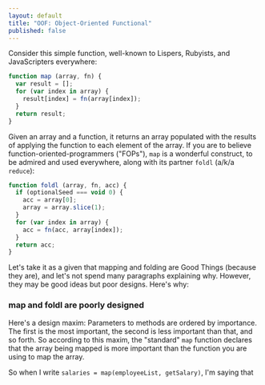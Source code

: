 ```yaml
---
layout: default
title: "OOF: Object-Oriented Functional"
published: false
---
```


Consider this simple function, well-known to Lispers, Rubyists, and JavaScripters everywhere:

```javascript
function map (array, fn) {
  var result = [];
  for (var index in array) {
    result[index] = fn(array[index]);
  }
  return result;
}
```

Given an array and a function, it returns an array populated with the results of applying the function to each element of the array. If you are to believe function-oriented-programmers ("FOPs"), `map` is a wonderful construct, to be admired and used everywhere, along with its partner `foldl` (a/k/a `reduce`):

```javascript
function foldl (array, fn, acc) {
  if (optionalSeed === void 0) {
    acc = array[0];
    array = array.slice(1);
  }
  for (var index in array) {
    acc = fn(acc, array[index]);
  }
  return acc;
}
```

Let's take it as a given that mapping and folding are Good Things (because they are), and let's not spend many paragraphs explaining why. However, they may be good ideas but poor designs. Here's why:

### map and foldl are poorly designed

Here's a design maxim: Parameters to methods are ordered by importance. The first is the most important, the second is less important than that, and so forth. So according to this maxim, the "standard" `map` function declares that the array being mapped is more important than the function you are using to map the array.

So when I write `salaries = map(employeeList, getSalary)`, I'm saying that 